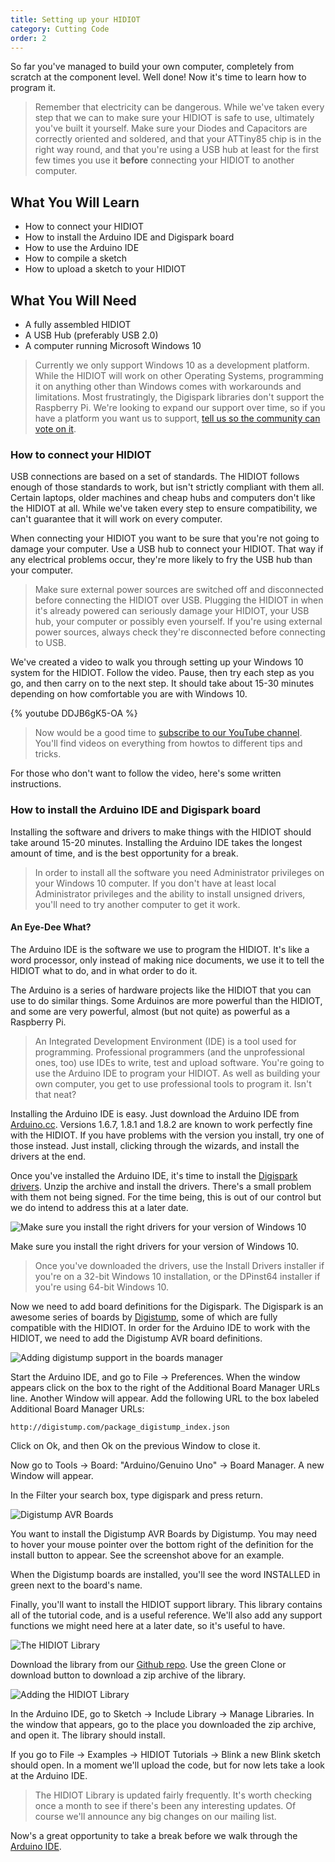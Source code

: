 ```yaml
---
title: Setting up your HIDIOT
category: Cutting Code
order: 2
---
```


So far you've managed to build your own computer, completely from scratch at the component level. Well done! Now it's time to learn how to program it.

> Remember that electricity can be dangerous. While we've taken every step that we can to make sure your HIDIOT is safe to use, ultimately you've built it yourself. Make sure your Diodes and Capacitors are correctly oriented and soldered, and that your ATTiny85 chip is in the right way round, and that you're using a USB hub at least for the first few times you use it **before** connecting your HIDIOT to another computer.

## What You Will Learn

* How to connect your HIDIOT
* How to install the Arduino IDE and Digispark board
* How to use the Arduino IDE
* How to compile a sketch
* How to upload a sketch to your HIDIOT

## What You Will Need

* A fully assembled HIDIOT
* A USB Hub (preferably USB 2.0)
* A computer running Microsoft Windows 10

> Currently we only support Windows 10 as a development platform. While the HIDIOT will work on other Operating Systems, programming it on anything other than Windows comes with workarounds and limitations. Most frustratingly, the Digispark libraries don't support the Raspberry Pi. We're looking to expand our support over time, so if you have a platform you want us to support, [tell us so the community can vote on it](https://reddit.com/r/hidiot/).

### How to connect your HIDIOT

USB connections are based on a set of standards. The HIDIOT follows enough of those standards to work, but isn't strictly compliant with them all. Certain laptops, older machines and cheap hubs and computers don't like the HIDIOT at all. While we've taken every step to ensure compatibility, we can't guarantee that it will work on every computer.

When connecting your HIDIOT you want to be sure that you're not going to damage your computer. Use a USB hub to connect your HIDIOT. That way if any electrical problems occur, they're more likely to fry the USB hub than your computer.

> Make sure external power sources are switched off and disconnected before connecting the HIDIOT over USB. Plugging the HIDIOT in when it's already powered can seriously damage your HIDIOT, your USB hub, your computer or possibly even yourself. If you're using external power sources, always check they're disconnected before connecting to USB.

We've created a video to walk you through setting up your Windows 10 system for the HIDIOT. Follow the video. Pause, then try each step as you go, and then carry on to the next step. It should take about 15-30 minutes depending on how comfortable you are with Windows 10.

{% youtube DDJB6gK5-OA %}<br />

> Now would be a good time to [subscribe to our YouTube channel](https://www.youtube.com/channel/UC3adAald3uLCeTI2TSCA1dg). You'll find videos on everything from howtos to different tips and tricks.

For those who don't want to follow the video, here's some written instructions.

### How to install the Arduino IDE and Digispark board

Installing the software and drivers to make things with the HIDIOT should take around 15-20 minutes. Installing the Arduino IDE takes the longest amount of time, and is the best opportunity for a break.

> In order to install all the software you need Administrator privileges on your Windows 10 computer. If you don't have at least local Administrator privileges and the ability to install unsigned drivers, you'll need to try another computer to get it work.

#### An Eye-Dee What?

The Arduino IDE is the software we use to program the HIDIOT. It's like a word processor, only instead of making nice documents, we use it to tell the HIDIOT what to do, and in what order to do it.

The Arduino is a series of hardware projects like the HIDIOT that you can use to do similar things. Some Arduinos are more powerful than the HIDIOT, and some are very powerful, almost (but not quite) as powerful as a Raspberry Pi.

> An Integrated Development Environment (IDE) is a tool used for programming. Professional programmers (and the unprofessional ones, too) use IDEs to write, test and upload software. You're going to use the Arduino IDE to program your HIDIOT. As well as building your own computer, you get to use professional tools to program it. Isn't that neat?

Installing the Arduino IDE is easy. Just download the Arduino IDE from [Arduino.cc](https://www.arduino.cc/en/Main/Software). Versions 1.6.7, 1.8.1 and 1.8.2 are known to work perfectly fine with the HIDIOT. If you have problems with the version you install, try one of those instead. Just install, clicking through the wizards, and install the drivers at the end.

Once you've installed the Arduino IDE, it's time to install the [Digispark drivers](https://github.com/digistump/DigistumpArduino/releases/download/1.6.7/Digistump.Drivers.zip). Unzip the archive and install the drivers. There's a small problem with them not being signed. For the time being, this is out of our control but we do intend to address this at a later date.

![Make sure you install the right drivers for your version of Windows 10](/images/hidiot_drivers.png)

Make sure you install the right drivers for your version of Windows 10.

> Once you've downloaded the drivers, use the Install Drivers installer if you're on a 32-bit Windows 10 installation, or the DPinst64 installer if you're using 64-bit Windows 10.

Now we need to add board definitions for the Digispark. The Digispark is an awesome series of boards by [Digistump](https://digistump.com/), some of which are fully compatible with the HIDIOT. In order for the Arduino IDE to work with the HIDIOT, we need to add the Digistump AVR board definitions.

![Adding digistump support in the boards manager](/images/arduino_boards_manager.png)

Start the Arduino IDE, and go to File -> Preferences. When the window appears click on the box to the right of the Additional Board Manager URLs line. Another Window will appear. Add the following URL to the box labeled Additional Board Manager URLs:

	http://digistump.com/package_digistump_index.json

Click on Ok, and then Ok on the previous Window to close it.

Now go to Tools -> Board: "Arduino/Genuino Uno" -> Board Manager. A new Window will appear.

In the Filter your search box, type digispark and press return.

![Digistump AVR Boards](/images/digistump_definition.png)

You want to install the Digistump AVR Boards by Digistump. You may need to hover your mouse pointer over the bottom right of the definition for the install button to appear. See the screenshot above for an example.

When the Digistump boards are installed, you'll see the word INSTALLED in green next to the board's name.

Finally, you'll want to install the HIDIOT support library. This library contains all of the tutorial code, and is a useful reference. We'll also add any support functions we might need here at a later date, so it's useful to have.

![The HIDIOT Library](/images/hidiot_library.png)

Download the library from our [Github repo](https://github.com/rawhex/hidiot-tutorials). Use the green Clone or download button to download a zip archive of the library.

![Adding the HIDIOT Library](/images/adding_hidiot_library.png)

In the Arduino IDE, go to Sketch -> Include Library -> Manage Libraries. In the window that appears, go to the place you downloaded the zip archive, and open it. The library should install.

If you go to File -> Examples -> HIDIOT Tutorials -> Blink a new Blink sketch should open. In a moment we'll upload the code, but for now lets take a look at the Arduino IDE.

> The HIDIOT Library is updated fairly frequently. It's worth checking once a month to see if there's been any interesting updates. Of course we'll announce any big changes on our mailing list.

Now's a great opportunity to take a break before we walk through the [Arduino IDE](/cutting_code/using_the_arduino_ide/).
